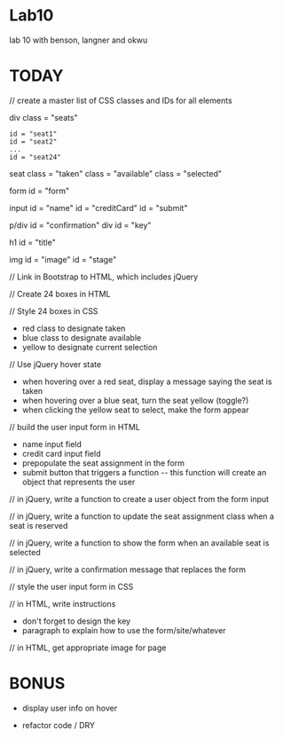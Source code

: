 # Lab10
lab 10 with benson, langner and okwu

TODAY
=====

// create a master list of CSS classes and IDs for all elements

div class = "seats"

    id = "seat1"
    id = "seat2"
    ...
    id = "seat24"

seat class = "taken"
     class = "available"
     class = "selected"

form id = "form"

input id = "name"
      id = "creditCard"
      id = "submit"

p/div id = "confirmation"
  div id = "key"

h1 id = "title"

img id = "image"
    id = "stage"





// Link in Bootstrap to HTML, which includes jQuery

// Create 24 boxes in HTML

// Style 24 boxes in CSS

+ red class to designate taken
+ blue class to designate available
+ yellow to designate current selection


// Use jQuery hover state
+ when hovering over a red seat, display a message saying the seat is taken
+ when hovering over a blue seat, turn the seat yellow (toggle?)
+ when clicking the yellow seat to select, make the form appear

// build the user input form in HTML
+ name input field
+ credit card input field
+ prepopulate the seat assignment in the form
+ submit button that triggers a function -- this function will create an object that represents the user


// in jQuery, write a function to create a user object from the form input

// in jQuery, write a function to update the seat assignment class when a seat is reserved

// in jQuery, write a function to show the form when an available seat is selected

// in jQuery, write a confirmation message that replaces the form

// style the user input form in CSS

// in HTML, write instructions
+ don't forget to design the key
+ paragraph to explain how to use the form/site/whatever

// in HTML, get appropriate image for page


BONUS
=====
+ display user info on hover

+ refactor code / DRY
